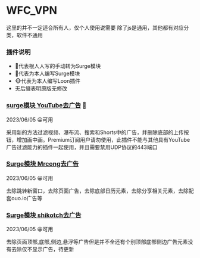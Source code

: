 # WFC_VPN
这里的并不一定适合所有人，仅个人使用说需要
除了js是通用，其他都有对应分类，软件不通用

### 插件说明
- 🌺代表根人人写的手动转为Surge模块
- 🍒代表为本人编写Surge模块
- 🐵代表为本人编写Loon插件
- 无后缀表明原版无修改

### [surge模块 YouTube去广告](/WFC_VPN/WFC_Backup/Module/surge-sgmodule/YouTube_remove_ads.sgmodule) 🌺

2023/06/05  😀可用

采用新的方法过滤视频、瀑布流、搜索和Shorts中的广告，并删除底部的上传按钮，增加画中画。Premium订阅用户请勿使用，此插件不能与其他具有YouTube广告过滤能力的插件一起使用，并且需要禁用UDP协议的443端口

### [Surge模块 Mrcong去广告](/WFC_VPN/WFC_Backup/Module/surge-sgmodule/mrcong-remove-ads.sgmodule)

2023/06/05  😀可用

去除跳转新窗口，去除页面广告，去除底部日历元素，去除分享相关元素，去除配套ouo.io广告等

### [Surge模块 shikotch去广告](/WFC_VPN/WFC_Backup/Module/surge-sgmodule/shikotch_remove_ads.sgmodule)

2023/06/05  😀可用

去除页面顶部,底部,侧边,悬浮等广告但是并不全还有个别顶部底部侧边广告元素没有去除仅不显示广告，待更新
